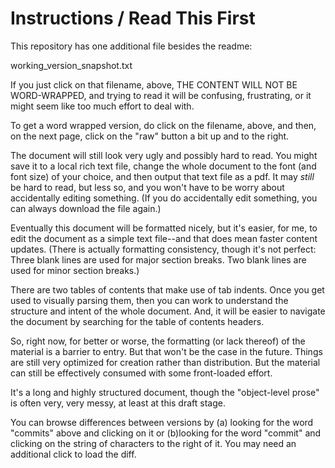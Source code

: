 # Instructions / Read This First

This repository has one additional file besides the readme:

working_version_snapshot.txt

If you just click on that filename, above, THE CONTENT WILL NOT BE WORD-WRAPPED, and trying to read it will be confusing, frustrating, or it might seem like too much effort to deal with.

To get a word wrapped version, do click on the filename, above, and then, on the next page, click on the "raw" button a bit up and to the right.

The document will still look very ugly and possibly hard to read. You might save it to a local rich text file, change the whole document to the font (and font size) of your choice, and then output that text file as a pdf. It may *still* be hard to read, but less so, and you won't have to be worry about accidentally editing something. (If you do accidentally edit something, you can always download the file again.)

Eventually this document will be formatted nicely, but it's easier, for me, to edit the document as a simple text file--and that does mean faster content updates. (There is actually formatting consistency, though it's not perfect: Three blank lines are used for major section breaks. Two blank lines are used for minor section breaks.)

There are two tables of contents that make use of tab indents. Once you get used to visually parsing them, then you can work to understand the structure and intent of the whole document. And, it will be easier to navigate the document by searching for the table of contents headers.

So, right now, for better or worse, the formatting (or lack thereof) of the material is a barrier to entry. But that won't be the case in the future. Things are still very optimized for creation rather than distribution. But the material can still be effectively consumed with some front-loaded effort.


It's a long and highly structured document, though the "object-level prose" is often very, very messy, at least at this draft stage.

You can browse differences between versions by (a) looking for the word "commits" above and clicking on it or (b)looking for the word "commit" and clicking on the string of characters to the right of it. You may need an additional click to load the diff.
